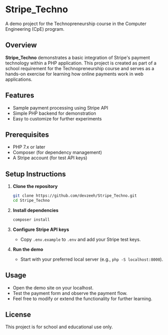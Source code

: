 # Stripe_Techno

A demo project for the Technopreneurship course in the Computer Engineering (CpE) program.

## Overview

**Stripe_Techno** demonstrates a basic integration of Stripe's payment technology within a PHP application. This project is created as part of a school requirement for the Technopreneurship course and serves as a hands-on exercise for learning how online payments work in web applications.

## Features

- Sample payment processing using Stripe API
- Simple PHP backend for demonstration
- Easy to customize for further experiments

## Prerequisites

- PHP 7.x or later
- Composer (for dependency management)
- A Stripe account (for test API keys)

## Setup Instructions

1. **Clone the repository**  
   ```bash
   git clone https://github.com/devzeeh/Stripe_Techno.git
   cd Stripe_Techno
   ```

2. **Install dependencies**  
   ```bash
   composer install
   ```

3. **Configure Stripe API keys**  
   - Copy `.env.example` to `.env` and add your Stripe test keys.

4. **Run the demo**  
   - Start with your preferred local server (e.g., `php -S localhost:8000`).

## Usage

- Open the demo site on your localhost.
- Test the payment form and observe the payment flow.
- Feel free to modify or extend the functionality for further learning.

## License

This project is for school and educational use only.
